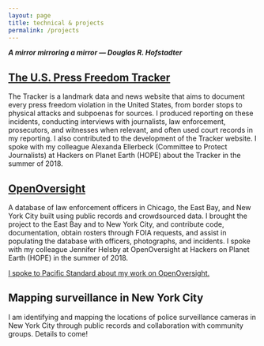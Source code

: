 ```yaml
---
layout: page
title: technical & projects
permalink: /projects
---
```

***A mirror mirroring a mirror — Douglas R. Hofstadter***

## [The U.S. Press Freedom Tracker](https://pressfreedomtracker.us)
The Tracker is a landmark data and news website that aims to document every press freedom violation in the United States, from border stops to physical attacks and subpoenas for sources. I produced reporting on these incidents, conducting interviews with journalists, law enforcement, prosecutors, and witnesses when relevant, and often used court records in my reporting. I also contributed to the development of the Tracker website. I spoke with my colleague Alexanda Ellerbeck (Committee to Protect Journalists) at Hackers on Planet Earth (HOPE) about the Tracker in the summer of 2018.

## [OpenOversight](https://openoversight.com)
A database of law enforcement officers in Chicago, the East Bay, and New York City built using public records and crowdsourced data. I brought the project to the East Bay and to New York City, and contribute code, documentation, obtain rosters through FOIA requests, and assist in populating the database with officers, photographs, and incidents. I spoke with my colleague Jennifer Helsby at OpenOversight at Hackers on Planet Earth (HOPE) in the summer of 2018.

[I spoke to Pacific Standard about my work on OpenOversight.](https://psmag.com/news/new-database-seeks-to-index-police-officers)

## Mapping surveillance in New York City
I am identifying and mapping the locations of police surveillance cameras in New York City through public records and collaboration with community groups. Details to come!
